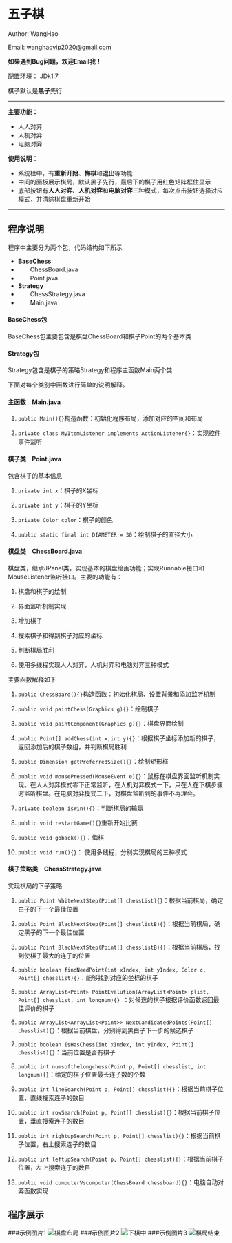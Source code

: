 # 五子棋 


Author: WangHao

Email: [wanghaovip2020@gmail.com](wanghaovip2020@gmail.com)  

**如果遇到Bug问题，欢迎Email我！**

配置环境： JDk1.7

棋子默认是**黑子**先行

----------

**主要功能：**

- 人人对弈
- 人机对弈
- 电脑对弈 

**使用说明：**

- 系统栏中，有**重新开始**、**悔棋**和**退出**等功能
- 中间的面板展示棋局，默认黑子先行，最后下的棋子用红色矩阵框住显示
- 底部按钮有**人人对弈**、**人机对弈**和**电脑对弈**三种模式，每次点击按钮选择对应模式，并清除棋盘重新开始


----------

## 程序说明


程序中主要分为两个包，代码结构如下所示

- **BaseChess**
- 　　ChessBoard.java
- 　　Point.java
- **Strategy**
- 　　ChessStrategy.java
- 　　Main.java

#### BaseChess包
BaseChess包主要包含是棋盘ChessBoard和棋子Point的两个基本类

#### Strategy包
Strategy包含是棋子的策略Strategy和程序主函数Main两个类

下面对每个类别中函数进行简单的说明解释。

#### 主函数　Main.java

1. `public Main(){}`构造函数：初始化程序布局，添加对应的空间和布局

2. `private class MyItemListener implements ActionListener{}`：实现控件事件监听


#### 棋子类　Point.java

包含棋子的基本信息

1. `private int x`：棋子的X坐标


2. `private int y`：棋子的Y坐标


3. `private Color color`：棋子的颜色


4. `public static final int DIAMETER = 30`：绘制棋子的直径大小

#### 棋盘类　ChessBoard.java
棋盘类，继承JPanel类，实现基本的棋盘绘画功能；实现Runnable接口和MouseListener监听接口。主要的功能有：

1. 棋盘和棋子的绘制


2. 界面监听机制实现


3. 增加棋子


4. 搜索棋子和得到棋子对应的坐标


5. 判断棋局胜利


6. 使用多线程实现人人对弈，人机对弈和电脑对弈三种模式

主要函数解释如下

1. `public ChessBoard(){}`构造函数：初始化棋局、设置背景和添加监听机制

2. `public void paintChess(Graphics g){}`：绘制棋子

3. `public void paintComponent(Graphics g){}`：棋盘界面绘制

4. `public Point[] addChess(int x,int y){}`：根据棋子坐标添加新的棋子，返回添加后的棋子数组，并判断棋局胜利

5. `public Dimension getPreferredSize(){}`：绘制矩形框


6. `public void mousePressed(MouseEvent e){}`：鼠标在棋盘界面监听机制实现。在人人对弈模式零下正常监听，在人机对弈模式一下，只在人在下棋步骤时监听棋盘。在电脑对弈模式二下，对棋盘监听到的事件不再理会。


7. `private boolean isWin(){}`：判断棋局的输赢


8. `public void restartGame(){}`重新开始比赛


9. `public void goback(){}`：悔棋


10. `public void run(){}`： 使用多线程，分别实现棋局的三种模式

#### 棋子策略类　ChessStrategy.java
实现棋局的下子策略

1. `public Point WhiteNextStep(Point[] chessList){}`：根据当前棋局，确定白子的下一个最佳位置

2. `public Point BlackNextStep(Point[] chesslistB){}`：根据当前棋局，确定黑子的下一个最佳位置

3. `public Point BlackNextStep(Point[] chesslistB){}`：根据当前棋局，找到使棋子最大的连子的位置

4. `public boolean findNeedPoint(int xIndex, int yIndex, Color c, Point[] chesslist){}`：能够找到对应的坐标的棋子

5. `public ArrayList<Point> PointEvalution(ArrayList<Point> plist, Point[] chesslist, int longnum){} `：对候选的棋子根据评价函数返回最佳评价的棋子

6. `public ArrayList<ArrayList<Point>> NextCandidatedPoints(Point[] chesslist){}`：根据当前棋盘，分别得到黑白子下一步的候选棋子

7. `public boolean IsHasChess(int xIndex, int yIndex, Point[] chesslist){}`：当前位置是否有棋子

8. `public int numsofthelongchess(Point p, Point[] chesslist, int longnum){}`：给定的棋子位置最长连子数的个数

9. `public int lineSearch(Point p, Point[] chesslist){}`：根据当前棋子位置，直线搜索连子的数目

10. `public int rowSearch(Point p, Point[] chesslist){}`：根据当前棋子位置，垂直搜索连子的数目

11. `public int rightupSearch(Point p, Point[] chesslist){}`：根据当前棋子位置，右上搜索连子的数目

12. `public int leftupSearch(Point p, Point[] chesslist){}`：根据当前棋子位置，左上搜索连子的数目

13. `public void computerVscomputer(ChessBoard chessboard){}`：电脑自动对弈函数实现

## 程序展示
###示例图片1
![棋盘布局](http://b.hiphotos.baidu.com/image/pic/item/cc11728b4710b91219613360c4fdfc0393452288.jpg)
###示例图片2 
![下棋中](http://c.hiphotos.baidu.com/image/pic/item/0e2442a7d933c89523c35ce5d61373f0830200eb.jpg)
###示例图片3
![棋局结束](http://a.hiphotos.baidu.com/image/pic/item/4a36acaf2edda3ccfccd7cbe06e93901213f9207.jpg)


